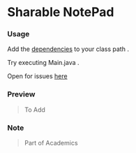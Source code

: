 # Sharable NotePad

### Usage

Add the [dependencies](./dependencies) to your class path .

Try executing Main.java .

Open for issues  [here](https://github.com/inishchith/mini-project/issues)

### Preview

> To Add

### Note

> Part of Academics
